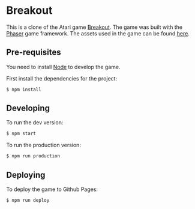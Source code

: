# Breakout

This is a clone of the Atari game [Breakout](https://en.wikipedia.org/wiki/Breakout_(video_game)).
The game was built with the [Phaser](https://phaser.io/) game framework.
The assets used in the game can be found [here](http://kenney.nl/assets/puzzle-pack).

## Pre-requisites

You need to install [Node](https://nodejs.org/) to develop the game.

First install the dependencies for the project:

```sh
$ npm install
```

## Developing

To run the dev version:

```sh
$ npm start
```

To run the production version:

```sh
$ npm run production
```

## Deploying

To deploy the game to Github Pages:

```sh
$ npm run deploy
```
